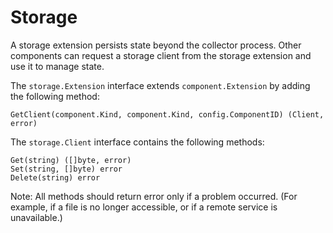 # Storage

A storage extension persists state beyond the collector process. Other components can request a storage client from the storage extension and use it to manage state. 

The `storage.Extension` interface extends `component.Extension` by adding the following method:
```
GetClient(component.Kind, component.Kind, config.ComponentID) (Client, error)
```

The `storage.Client` interface contains the following methods:
```
Get(string) ([]byte, error)
Set(string, []byte) error
Delete(string) error
```
Note: All methods should return error only if a problem occurred. (For example, if a file is no longer accessible, or if a remote service is unavailable.)
